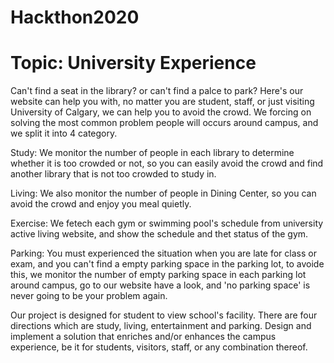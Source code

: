 # Hackthon2020
# Topic: University Experience

Can't find a seat in the library? or can't find a palce to park? Here's our website can help you with, no matter you are student, staff, or just visiting University of Calgary, we can help you to avoid the crowd. We forcing on solving the most common problem people will occurs around campus, and we split it into 4 category.

Study:
We monitor the number of people in each library to determine whether it is too crowded or not, so you can easily avoid the crowd and find another library that is not too crowded to study in.

Living:
We also monitor the number of people in Dining Center, so you can avoid the crowd and enjoy you meal quietly.

Exercise:
We fetech each gym or swimming pool's schedule from university active living website, and show the schedule and thet status of the gym.

Parking:
You must experienced the situation when you are late for class or exam, and you can't find a empty parking space in the parking lot, to avoide this, we monitor the number of empty parking space in each parking lot around campus, go to our website have a look, and 'no parking space' is never going to be your problem again.

Our project is designed for student to view school's facility. There are four directions which are study, living, entertainment and parking. 
Design and implement a solution that enriches and/or enhances the campus experience, be it for students, visitors, staff, or any combination thereof.
